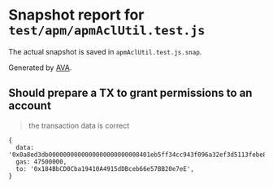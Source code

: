 # Snapshot report for `test/apm/apmAclUtil.test.js`

The actual snapshot is saved in `apmAclUtil.test.js.snap`.

Generated by [AVA](https://ava.li).

## Should prepare a TX to grant permissions to an account

> the transaction data is correct

    {
      data: '0x0a8ed3db0000000000000000000000008401eb5ff34cc943f096a32ef3d5113febe8d4eb0000000000000000000000000b8083bb3ade58f6c520fb2135cf8cd2064b68621f56cfecd3595a2e6cc1a7e6cb0b20df84cdbd92eff2fee554e70e4e45a9a7d8',
      gas: 47500000,
      to: '0x184BbCD0Cba19410A4915dDBceb66e57BB20e7eE',
    }
